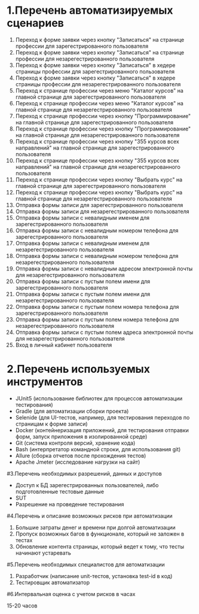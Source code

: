 # 1.Перечень автоматизируемых сценариев

1. Переход к форме заявки через кнопку "Записаться" на странице профессии для зарегестрированного пользователя
2. Переход к форме заявки через кнопку "Записаться" на странице профессии для незарегестрированного пользователя
3. Переход к форме заявки через кнопку "Записаться" в хедере страницы профессии для зарегестрированного пользователя
4. Переход к форме заявки через кнопку "Записаться" в хедере страницы профессии для незарегестрированного пользователя
5. Переход к странице профессии через меню "Каталог курсов" на главной странице для зарегестрированного пользователя
6. Переход к странице профессии через меню "Каталог курсов" на главной странице для незарегестрированного пользователя
7. Переход к странице профессии через кнопку "Программирование" на главной странице для зарегестрированного пользователя
8. Переход к странице профессии через кнопку "Программирование" на главной странице для незарегестрированного пользователя
9. Переход к странице профессии через кнопку "355 курсов всех направлений" на главной странице для зарегестрированного пользователя
10. Переход к странице профессии через кнопку "355 курсов всех направлений" на главной странице для незарегестрированного пользователя
11. Переход к странице профессии через кнопку "Выбрать курс" на главной странице для зарегестрированного пользователя
11. Переход к странице профессии через кнопку "Выбрать курс" на главной странице для незарегестрированного пользователя
12. Отправка формы записи для зарегестрированного пользователя
13. Отправка формы записи для незарегестрированного пользователя
14. Отправка формы записи с невалидным именем для зарегестрированного пользователя 
15. Отправка формы записи с невалидным номером телефона для зарегестрированного пользователя 
16. Отправка формы записи с невалидным именем для незарегестрированного пользователя 
17. Отправка формы записи с невалидным номером телефона для незарегестрированного пользователя 
18. Отправка формы записи с невалидным адресом электронной почты для незарегестрированного пользователя 
19. Отправка формы записи с пустым полем имени для зарегестрированного пользователя
20. Отправка формы записи с пустым полем имени для незарегестрированного пользователя
21. Отправка формы записи с пустым полем номера телефона для зарегестрированного пользователя
22. Отправка формы записи с пустым полем номера телефона для незарегестрированного пользователя
21. Отправка формы записи с пустым полем адреса электронной почты для незарегестрированного пользователя
22. Вход в личный кабинет пользователя

# 2.Перечень используемых инструментов

- JUnit5 (использование библиотек для процессов автоматизации тестирования)
- Gradle (для автоматизации сборки проекта)
- Selenide (для UI-тестов, например, для тестирования переходов по страницам к форме записи)
- Docker (контейнеризация приложений, для тестирования отправки форм, запуск приложения в изолированной среде)
- Git (система контроля версий, хранение кода)
- Bash (интерпретатор командной строки, для использования git)
- Allure (сборка отчетов после прохождения тестов)
- Apache Jmeter (исследование нагрузки на сайт)

#3.Перечень необходимых разрешений, данных и доступов

- Доступ к БД зарегестрированных пользователей, либо подготовленные тестовые данные
- SUT
- Разрешение на проведение тестирования

#4.Перечень и описание возможных рисков при автоматизации

1. Большие затраты денег и времени при долгой автоматизации
2. Пропуск возможных багов в функционале, который не заложен в тестах
3. Обновление контента страницы, который ведет к тому, что тесты начинают устаревать 

#5.Перечень необходимых специалистов для автоматизации

1. Разработчик (написание unit-тестов, установка test-id в код)
2. Тестировщик автоматизатор

#6.Интервальная оценка с учетом рисков в часах

15-20 часов

